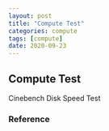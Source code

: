 ```yaml
---
layout: post
title: "Compute Test"
categories: compute
tags: [compute]
date: 2020-09-23
---
```


## Compute Test

Cinebench
Disk Speed Test


### Reference

